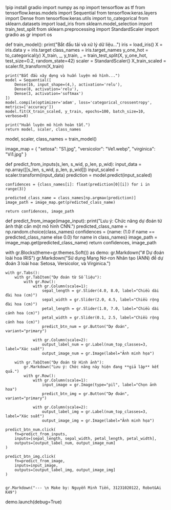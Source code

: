 !pip install gradio
import numpy as np
import tensorflow as tf
from tensorflow.keras.models import Sequential
from tensorflow.keras.layers import Dense
from tensorflow.keras.utils import to_categorical
from sklearn.datasets import load_iris
from sklearn.model_selection import train_test_split
from sklearn.preprocessing import StandardScaler
import gradio as gr
import os

def train_model():
    print("Bắt đầu tải và xử lý dữ liệu...")
    iris = load_iris()
    X = iris.data
    y = iris.target
    class_names = iris.target_names
    y_one_hot = to_categorical(y)
    X_train, _, y_train, _ = train_test_split(X, y_one_hot, test_size=0.2, random_state=42)
    scaler = StandardScaler()
    X_train_scaled = scaler.fit_transform(X_train)
    
    print("Bắt đầu xây dựng và huấn luyện mô hình...")
    model = Sequential([
        Dense(16, input_shape=(4,), activation='relu'),
        Dense(8, activation='relu'),
        Dense(3, activation='softmax')
    ])
    model.compile(optimizer='adam', loss='categorical_crossentropy', metrics=['accuracy'])
    model.fit(X_train_scaled, y_train, epochs=100, batch_size=10, verbose=0)
    
    print("Huấn luyện mô hình hoàn tất.")
    return model, scaler, class_names

model, scaler, class_names = train_model()

image_map = {
    "setosa": "S1.jpg",
    "versicolor": "Ve1.webp",
    "virginica": "Vi1.jpg"
}

def predict_from_inputs(s_len, s_wid, p_len, p_wid):
    input_data = np.array([[s_len, s_wid, p_len, p_wid]])
    input_scaled = scaler.transform(input_data)
    prediction = model.predict(input_scaled)
    
    confidences = {class_names[i]: float(prediction[0][i]) for i in range(3)}
    
    predicted_class_name = class_names[np.argmax(prediction)]
    image_path = image_map.get(predicted_class_name)
    
    return confidences, image_path

def predict_from_image(image_input):
    print("Lưu ý: Chức năng dự đoán từ ảnh thật cần một mô hình CNN.")
    predicted_class_name = np.random.choice(class_names)
    confidences = {name: (1.0 if name == predicted_class_name else 0.0) for name in class_names}
    image_path = image_map.get(predicted_class_name)
    return confidences, image_path

with gr.Blocks(theme=gr.themes.Soft()) as demo:
    gr.Markdown("# Dự đoán loài hoa IRIS")
    gr.Markdown("Sử dụng Mạng Nơ-ron Nhân tạo (ANN) để dự đoán 3 loài hoa: Setosa, Versicolor, và Virginica.")
    
    with gr.Tabs():
        with gr.TabItem("Dự đoán từ Số liệu"):
            with gr.Row():
                with gr.Column(scale=1):
                    sepal_length = gr.Slider(4.0, 8.0, label="Chiều dài đài hoa (cm)")
                    sepal_width = gr.Slider(2.0, 4.5, label="Chiều rộng đài hoa (cm)")
                    petal_length = gr.Slider(1.0, 7.0, label="Chiều dài cánh hoa (cm)")
                    petal_width = gr.Slider(0.1, 2.5, label="Chiều rộng cánh hoa (cm)")
                    predict_btn_num = gr.Button("Dự đoán", variant="primary")
                
                with gr.Column(scale=2):
                    output_label_num = gr.Label(num_top_classes=3, label="Xác suất")
                    output_image_num = gr.Image(label="Ảnh minh họa")

        with gr.TabItem("Dự đoán từ Hình ảnh"):
            gr.Markdown("Lưu ý: Chức năng này hiện đang **giả lập** kết quả.")
            with gr.Row():
                with gr.Column(scale=1):
                    input_image = gr.Image(type="pil", label="Chọn ảnh hoa")
                    predict_btn_img = gr.Button("Dự đoán", variant="primary")

                with gr.Column(scale=2):
                    output_label_img = gr.Label(num_top_classes=3, label="Xác suất")
                    output_image_img = gr.Image(label="Ảnh minh họa")

    predict_btn_num.click(
        fn=predict_from_inputs,
        inputs=[sepal_length, sepal_width, petal_length, petal_width],
        outputs=[output_label_num, output_image_num]
    )
    
    predict_btn_img.click(
        fn=predict_from_image,
        inputs=input_image,
        outputs=[output_label_img, output_image_img]
    )
    
  
    gr.Markdown("--- \n Make by: Nguyễn Minh Tiến, 31231020122, Robot&Ai K49")

demo.launch(debug=True)
